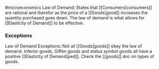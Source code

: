 #microeconomics 
Law of Demand::States that [[Consumers|consumers]] are rational and therefor as the price of a [[Goods|good]] increases the quantity purchased goes down. The law of demand is what allows for [[Elasticity of Demand]] to be effective.

### Exceptions
Law of Demand Exceptions::Not all [[Goods|goods]] obey the law of demand. Inferior goods, Giffen goods and status symbol goods all have a positive [[Elasticity of Demand|ped]]. Check the [[goods]] doc on types of goods.